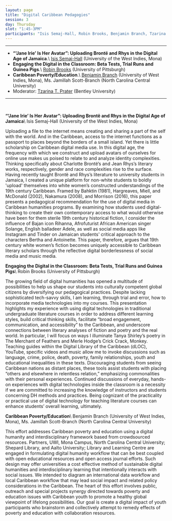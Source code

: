 ```yaml
---
layout: page
title: "Digital Caribbean Pedagogies"
session: 3
day: Thursday
slot: "1:45-3PM"
participants: "Isis Semaj-Hall, Robin Brooks, Benjamin Branch, Tzarina T. Prater"
---
```



---

- **“‘Jane Irie’ Is Her Avatar”: Uploading Brontë and Rhys in the Digital Age of Jamaica**.\\
[Isis Semaj-Hall]({{site.baseurl}}/bios/index.html#isis-semaj-hall) (University of the West Indies, Mona) 
- **Engaging the Digital in the Classroom: Beta Tests, Trial Runs and Guinea Pigs**.\\
[Robin Brooks]({{site.baseurl}}/bios/index.html#robin-brooks) (University of Pittsburgh)
- **Caribbean Poverty/Education**.\\
[Benjamin Branch]({{site.baseurl}}/bios/index.html#benjamin-branch) (University of West Indies, Mona), Ms. Jamillah Scott-Branch (North Carolina Central University)
- Moderator: [Tzarina T. Prater]({{site.baseurl}}/bios/index.html#tzarina-t-prater) (Bentley University)

---

<br>

**“‘Jane Irie’ Is Her Avatar”: Uploading Brontë and Rhys in the Digital Age of Jamaica**\\
Isis Semaj-Hall (University of the West Indies, Mona) 


Uploading a file to the internet means creating and sharing a part of the self with the world. And in the Caribbean, access to the internet functions as a passport to places beyond the borders of a small island. Yet there is little scholarship on Caribbean digital media use. In this digital age, the frequency with which we construct and upload avatars of ourselves for online use makes us poised to relate to and analyze identity complexities. Thinking specifically about Charlotte Brontë’s and Jean Rhys’s literary works, respectively, gender and race complexities rise to the surface.  Having recently taught Brontë and Rhys’s literature to university students in Jamaica, I created a unique platform for non-white students to boldly 'upload' themselves into white women’s constructed understandings of the 19th century Caribbean. Framed by Bahktin (1981), Hargreaves, Miell, and McDonald (2002), Nakamura (2008), and Morrison (2016), this paper presents a pedagogical recommendation for the use of digital media in Caribbean humanities programs.  By examining how students used digital-thinking to create their own contemporary access to what would otherwise have been for them sterile 19th century historical fiction, I consider the influence of Bajan icon Rihanna, Afrofuturist African American singer Solange, English balladeer Adele, as well as social media apps like Instagram and Tinder on Jamaican students' critical approach to the characters Bertha and Antoinette. This paper, therefore, argues that 19th century white women’s fiction becomes uniquely accessible to Caribbean literary scholars through the reflective digital borderlessness of social media and music media.

**Engaging the Digital in the Classroom: Beta Tests, Trial Runs and Guinea Pigs**\\
Robin Brooks (University of Pittsburgh)


The growing field of digital humanities has opened a multitude of possibilities to help us shape our students into culturally competent global citizens by diversifying our pedagogical practices. Despite lacking sophisticated tech-savvy skills, I am learning, through trial and error, how to incorporate media technologies into my courses. This presentation highlights my experience with using digital technologies in traditional undergraduate literature courses in order to address different learning styles, build critical thinking skills, facilitate “broad engagement, communication, and accessibility” to the Caribbean, and underscore connections between literary analyses of fiction and poetry and the real world. In particular, I will focus on ways I illuminate Tanya Shirley’s poetry in The Merchant of Feathers and Merle Hodge’s Crick Crack, Monkey. Teaching guides within the Digital Library of the Caribbean (dLOC), YouTube, specific videos and music allow me to invoke discussions such as language, crime, police, death, poverty, family relationships, youth and educational inequalities in these texts. Discouraging students from seeing Caribbean nations as distant places, these tools assist students with placing “others and elsewhere in relentless relation,” emphasizing commonalities with their personal experiences. Continued discussions of everyday, hands-on experiences with digital technologies inside the classroom is a necessity if we are committed to increasing the knowledge of instructors and students concerning DH methods and practices. Being cognizant of the practicality or practical use of digital technology for teaching literature courses can enhance students’ overall learning, ultimately.

**Caribbean Poverty/Education**\\
Benjamin Branch (University of West Indies, Mona), Ms. Jamillah Scott-Branch (North Carolina Central University)


This effort addresses Caribbean poverty and education using a digital humanity and interdisciplinary framework based from crowdsourced resources. Partners, UWI, Mona Campus, North Carolina Central University; Shepard Library, and Aalto University; Library and Learning Centre are engaged in formulating digital humanity workflow that can be best coupled with open educational resources and open access journal efforts. Such design may offer universities a cost effective method of sustainable digital humanities and interdisciplinary learning that intentionally interacts with social issues. We intended to diagram an international data workflow and local Caribbean workflow that may lead social impact and related policy considerations in the Caribbean. The heart of this effort involves public, outreach and special projects synergy directed towards poverty and education issues with Caribbean youth to promote a healthy global viewpoint of lifelong possibilities. Our goal is create a digital impact of youth participants who brainstorm and collectively attempt to remedy effects of poverty and education with collaboration resources.
